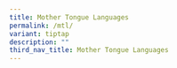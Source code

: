 ```yaml
---
title: Mother Tongue Languages
permalink: /mtl/
variant: tiptap
description: ""
third_nav_title: Mother Tongue Languages
---
```

